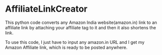 # AffiliateLinkCreator
This python code converts any Amazon India website(amazon.in) link to an affiliate link by attaching your affiliate tag to it and then it also shortens the link.

To use this code, I just have to input any amazon.in URL and I get my Amazon Affiliate link, which is ready to be posted anywhere.
